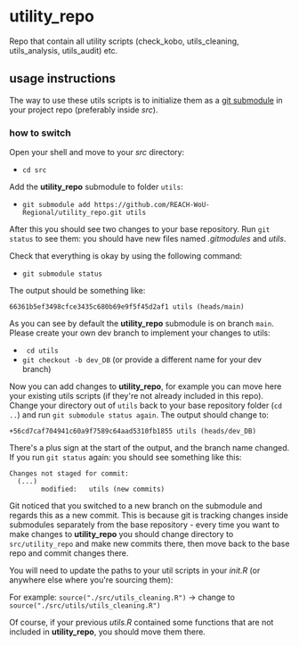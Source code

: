 # utility_repo
Repo that contain all utility scripts (check_kobo, utils_cleaning, utils_analysis, utils_audit) etc.

## usage instructions

The way to use these utils scripts is to initialize them as a [git submodule](https://git-scm.com/book/en/v2/Git-Tools-Submodules) in your project repo (preferably inside _src_).

### how to switch

Open your shell and move to your _src_ directory:

- ```cd src```

Add the __utility_repo__ submodule to folder `utils`:

- ```git submodule add https://github.com/REACH-WoU-Regional/utility_repo.git utils```

After this you should see two changes to your base repository. Run `git status` to see them: you should have new files named _.gitmodules_ and _utils_. 

Check that everything is okay by using the following command:

- ```git submodule status```

The output should be something like:

``` 
66361b5ef3498cfce3435c680b69e9f5f45d2af1 utils (heads/main) 
```

As you can see by default the __utility_repo__ submodule is on branch `main`. Please create your own dev branch to implement your changes to utils:

- ``` cd utils```
- ```git checkout -b dev_DB``` (or provide a different name for your dev branch)

Now you can add changes to __utility_repo__, for example you can move here your existing utils scripts (if they're not already included in this repo). Change your directory out of `utils` back to your base repository folder (`cd ..`) and run `git submodule status again`. The output should change to:

```
+56cd7caf704941c60a9f7589c64aad5310fb1855 utils (heads/dev_DB)
```

There's a plus sign at the start of the output, and the branch name changed. If you run `git status` again: you should see something like this:

```
Changes not staged for commit:
  (...)
        modified:   utils (new commits)
```

Git noticed that you switched to a new branch on the submodule and regards this as a new commit. This is because git is tracking changes inside submodules separately from the base repository - every time you want to make changes to __utility_repo__ you should change directory to `src/utility_repo` and make new commits there, then move back to the base repo and commit changes there.

You will need to update the paths to your util scripts in your _init.R_ (or anywhere else where you're sourcing them):

For example: ```source("./src/utils_cleaning.R")``` -> change to ```source("./src/utils/utils_cleaning.R")```

Of course, if your previous _utils.R_ contained some functions that are not included in __utility_repo__, you should move them there.
